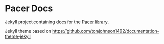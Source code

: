 # Pacer Docs

Jekyll project containing docs for the [Pacer library](https://github.com/xnlogic/pacer).

Jekyll theme based on https://github.com/tomjohnson1492/documentation-theme-jekyll
